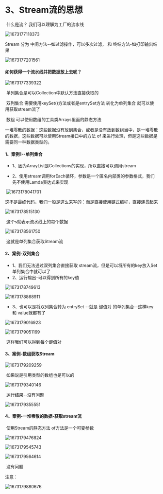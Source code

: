 # 3、Stream流的思想



​	什么是流？ 我们可以理解为工厂的流水线

![1673177118373](../../.vuepress/public/images/1673177118373.png)





Stream 分为 中间方法--如过滤操作，可以多次过滤， 和 终结方法-如打印输出结果

![1673177201561](../../.vuepress/public/images/1673177201561.png)





#### 如何获得一个流水线并把数据放上去呢？

![1673177339322](../../.vuepress/public/images/1673177339322.png)

​	单列集合是可以Collection中默认方法直接获取的

​	双列集合 需要使用keySet()方法或者是entrySet方法 转化为单列集合 就可以使用获取stream流了

​	数组  可以使用数组的工具类Arrays里面的静态方法

​	一堆零散的数据：这些数据没有放到集合，或者是没有放到数组当中，是一堆零散的数据，这些数据可以使用Stream接口中的方法 of 来进行处理，但是这些数据是需要同一种数据类型的。



#### 1、案例1--单列集合

- 1、因为ArrayList是Collections的实现，所以直接可以调用stream

- 2、使用stream调用forEach循环，参数是一个匿名内部类的参数格式，我们先不使用Lamda表达式来实现

​		![1673178041701](../../.vuepress/public/images/1673178041701.png)



​		这不是最终代码，我们一般是这么来写的：而是直接使用链式编程，直接连贯起来

![1673178515130](../../.vuepress/public/images/1673178515130.png)



​	这个s就表示流水线上的每个数据

![1673178561750](../../.vuepress/public/images/1673178561750.png)

​	这就是单列集合获取Stream流



#### 2、案例-双列集合

-  1、我们无法通过双列集合直接获取 stream流，但是可以将所有的key放入Set 单列集合中就可以了
-  2、运行输出-可以得到所有的key值



![1673178749613](../../.vuepress/public/images/1673178749613.png)



![1673178868911](../../.vuepress/public/images/1673178868911.png)



- 3、也可以是将双列集合转为 entrySet --就是 键值对 的单列集合--这样key 和 value就都有了

![1673179016923](../../.vuepress/public/images/1673179016923.png)



![1673179051169](../../.vuepress/public/images/1673179051169.png)

​	这样我们可以得到每个键值对







#### 3、案例-数组获取Stream

![1673179209259](../../.vuepress/public/images/1673179209259.png)



​	如果说是引用类型的数组也是可以的

![1673179340146](../../.vuepress/public/images/1673179340146.png)



​	运行结果--没有问题

![1673179355551](../../.vuepress/public/images/1673179355551.png)





#### 4、案例-一堆零散的数据-获取stream流

​	使用Stream的静态方法 of方法是一个可变参数

![1673179476824](../../.vuepress/public/images/1673179476824.png)

![1673179545743](../../.vuepress/public/images/1673179545743.png)

![1673179564614](../../.vuepress/public/images/1673179564614.png)

​	没有问题





注意：

![1673179880676](../../.vuepress/public/images/1673179880676.png)



​		















































​	



























